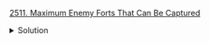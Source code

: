 [2511. Maximum Enemy Forts That Can Be Captured](https://leetcode.com/contest/biweekly-contest-94/problems/maximum-enemy-forts-that-can-be-captured/)

<details><summary>Solution</summary>

![](../../../../assets/20221226222240.png)

</details>
